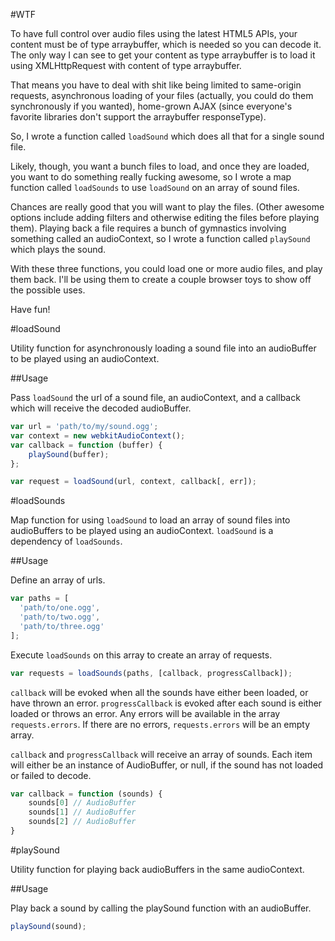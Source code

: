 #WTF

To have full control over audio files using the latest HTML5 APIs, your content must be of type arraybuffer, which is needed so you can decode it. The only way I can see to get your content as type arraybuffer is to load it using XMLHttpRequest with content of type arraybuffer.

That means you have to deal with shit like being limited to same-origin requests, asynchronous loading of your files (actually, you could do them synchronously if you wanted), home-grown AJAX (since everyone's favorite libraries don't support the arraybuffer responseType).

So, I wrote a function called `loadSound` which does all that for a single sound file.

Likely, though, you want a bunch files to load, and once they are loaded, you want to do something really fucking awesome, so I wrote a map function called `loadSounds` to use `loadSound` on an array of sound files.

Chances are really good that you will want to play the files. (Other awesome options include adding filters and otherwise editing the files before playing them). Playing back a file requires a bunch of gymnastics involving something called an audioContext, so I wrote a function called `playSound` which plays the sound.

With these three functions, you could load one or more audio files, and play them back. I'll be using them to create a couple browser toys to show off the possible uses.

Have fun!

#loadSound

Utility function for asynchronously loading a sound file into an audioBuffer to be played using an audioContext.

##Usage

Pass `loadSound` the url of a sound file, an audioContext, and a callback which will receive the decoded audioBuffer.

```javascript
var url = 'path/to/my/sound.ogg';
var context = new webkitAudioContext();
var callback = function (buffer) {
	playSound(buffer);
};

var request = loadSound(url, context, callback[, err]);
```

#loadSounds

Map function for using `loadSound` to load an array of sound files into audioBuffers to be played using an audioContext. `loadSound` is a dependency of `loadSounds`.

##Usage

Define an array of urls.

```javascript
var paths = [
  'path/to/one.ogg',
  'path/to/two.ogg',
  'path/to/three.ogg'
];
```

Execute `loadSounds` on this array to create an array of requests.

```javascript
var requests = loadSounds(paths, [callback, progressCallback]);
```

`callback` will be evoked when all the sounds have either been loaded, or have thrown an error. `progressCallback` is evoked after each sound is either loaded or throws an error. Any errors will be available in the array `requests.errors`. If there are no errors, `requests.errors` will be an empty array.

`callback` and `progressCallback` will receive an array of sounds. Each item will either be an instance of AudioBuffer, or null, if the sound has not loaded or failed to decode.

```javascript
var callback = function (sounds) {
	sounds[0] // AudioBuffer
	sounds[1] // AudioBuffer
	sounds[2] // AudioBuffer
}
```

#playSound

Utility function for playing back audioBuffers in the same audioContext.

##Usage

Play back a sound by calling the playSound function with an audioBuffer.

```javascript
playSound(sound);
```
